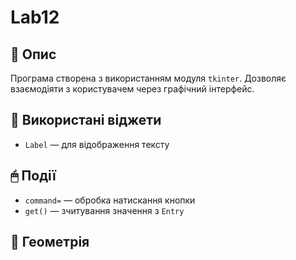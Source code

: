 # Lab12
## 📌 Опис
Програма створена з використанням модуля `tkinter`. Дозволяє взаємодіяти з користувачем через графічний інтерфейс.

## 🧩 Використані віджети
- `Label` — для відображення тексту


## 🖱 Події
- `command=` — обробка натискання кнопки
- `get()` — зчитування значення з `Entry`

## 📐 Геометрія
